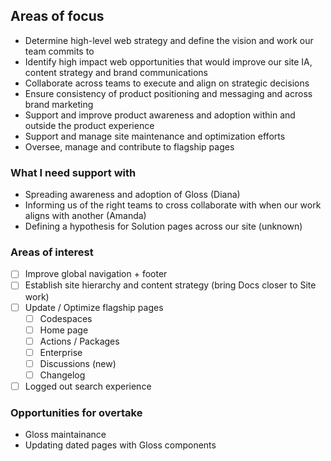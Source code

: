 ## Areas of focus
- Determine high-level web strategy and define the vision and work our team commits to
- Identify high impact web opportunities that would improve our site IA, content strategy and brand communications
- Collaborate across teams to execute and align on strategic decisions 
- Ensure consistency of product positioning and messaging and across brand marketing
- Support and improve product awareness and adoption within and outside the product experience
- Support and manage site maintenance and optimization efforts
- Oversee, manage and contribute to flagship pages 

### What I need support with
- Spreading awareness and adoption of Gloss (Diana)
- Informing us of the right teams to cross collaborate with when our work aligns with another (Amanda)
- Defining a hypothesis for Solution pages across our site (unknown)

### Areas of interest
- [ ] Improve global navigation + footer
- [ ] Establish site hierarchy and content strategy (bring Docs closer to Site work)
- [ ] Update / Optimize flagship pages
  - [ ] Codespaces
  - [ ] Home page 
  - [ ] Actions / Packages
  - [ ] Enterprise
  - [ ] Discussions (new)
  - [ ] Changelog
- [ ] Logged out search experience

### Opportunities for overtake
- Gloss maintainance 
- Updating dated pages with Gloss components
